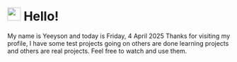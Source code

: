  <h1>
    <img src="https://emojis.slackmojis.com/emojis/images/1643510097/45343/hi.gif?1643510097" width="30"/> 
    Hello!
 </h1>
 <p>
    My name is Yeeyson and today is Friday, 4 April 2025
    Thanks for visiting my profile, I have some test projects going on others are done learning projects and others are real projects.
    Feel free to watch and use them.
 </p>
